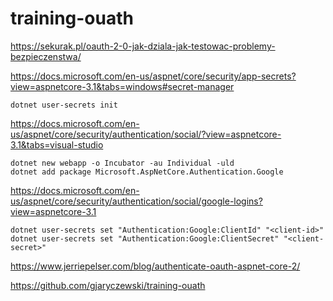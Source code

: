 # training-ouath

https://sekurak.pl/oauth-2-0-jak-dziala-jak-testowac-problemy-bezpieczenstwa/ 

https://docs.microsoft.com/en-us/aspnet/core/security/app-secrets?view=aspnetcore-3.1&tabs=windows#secret-manager

```
dotnet user-secrets init
```

https://docs.microsoft.com/en-us/aspnet/core/security/authentication/social/?view=aspnetcore-3.1&tabs=visual-studio

```
dotnet new webapp -o Incubator -au Individual -uld
dotnet add package Microsoft.AspNetCore.Authentication.Google
```

https://docs.microsoft.com/en-us/aspnet/core/security/authentication/social/google-logins?view=aspnetcore-3.1

```
dotnet user-secrets set "Authentication:Google:ClientId" "<client-id>"
dotnet user-secrets set "Authentication:Google:ClientSecret" "<client-secret>"
```

https://www.jerriepelser.com/blog/authenticate-oauth-aspnet-core-2/ 

https://github.com/gjaryczewski/training-ouath
